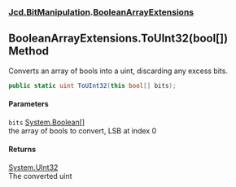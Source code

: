 ### [Jcd.BitManipulation](Jcd_BitManipulation.md 'Jcd.BitManipulation').[BooleanArrayExtensions](Jcd_BitManipulation_BooleanArrayExtensions.md 'Jcd.BitManipulation.BooleanArrayExtensions')
## BooleanArrayExtensions.ToUInt32(bool[]) Method
Converts an array of bools into a uint, discarding any excess bits.  
```csharp
public static uint ToUInt32(this bool[] bits);
```
#### Parameters
<a name='Jcd_BitManipulation_BooleanArrayExtensions_ToUInt32(bool__)_bits'></a>
`bits` [System.Boolean](https://docs.microsoft.com/en-us/dotnet/api/System.Boolean 'System.Boolean')[[]](https://docs.microsoft.com/en-us/dotnet/api/System.Array 'System.Array')  
the array of bools to convert, LSB at index 0
  
#### Returns
[System.UInt32](https://docs.microsoft.com/en-us/dotnet/api/System.UInt32 'System.UInt32')  
The converted uint
